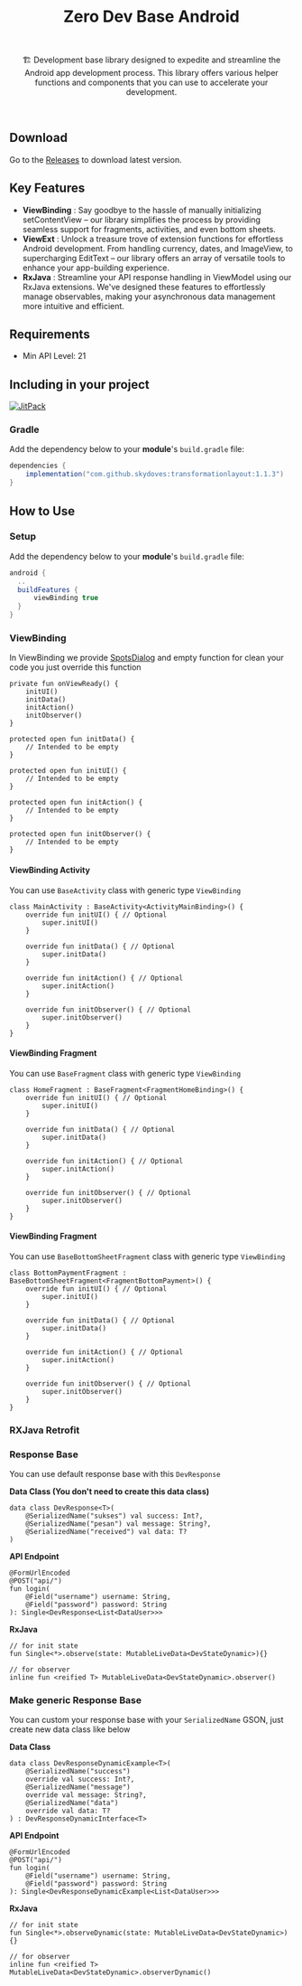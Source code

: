 <h1 align="center">Zero Dev Base Android</h1></br>
<p align="center"> 
🏗 Development base library designed to expedite and streamline the Android app development process. This library offers various helper functions and components that you can use to accelerate your development.
</p>
</br>

## Download
Go to the [Releases](https://github.com/akbarabdul80/DevBase-Android/releases) to download latest version.

## Key Features

- **ViewBinding** : Say goodbye to the hassle of manually initializing setContentView – our library simplifies the process by providing seamless support for fragments, activities, and even bottom sheets.
- **ViewExt** : Unlock a treasure trove of extension functions for effortless Android development. From handling currency, dates, and ImageView, to supercharging EditText – our library offers an array of versatile tools to enhance your app-building experience.
- **RxJava** : Streamline your API response handling in ViewModel using our RxJava extensions. We've designed these features to effortlessly manage observables, making your asynchronous data management more intuitive and efficient.


## Requirements

- Min API Level: 21

## Including in your project
[![JitPack](https://jitpack.io/v/akbarabdul80/DevBase-Android.svg)](https://jitpack.io/#akbarabdul80/DevBase-Android)

### Gradle
Add the dependency below to your **module**'s `build.gradle` file:

```gradle
dependencies {
    implementation("com.github.skydoves:transformationlayout:1.1.3")
}
```

## How to Use

### Setup
Add the dependency below to your **module**'s `build.gradle` file:
```gradle
android {
  ..
  buildFeatures {
      viewBinding true
  }
}
```

### ViewBinding
In ViewBinding we provide [SpotsDialog](https://github.com/dybarsky/spots-dialog) and empty function for clean your code you just override this function

```
private fun onViewReady() {
    initUI()
    initData()
    initAction()
    initObserver()
}

protected open fun initData() {
    // Intended to be empty
}

protected open fun initUI() {
    // Intended to be empty
}

protected open fun initAction() {
    // Intended to be empty
}

protected open fun initObserver() {
    // Intended to be empty
}
```

#### ViewBinding Activity
You can use `BaseActivity` class with generic type `ViewBinding`
```activity
class MainActivity : BaseActivity<ActivityMainBinding>() {
    override fun initUI() { // Optional
        super.initUI()
    }

    override fun initData() { // Optional
        super.initData()
    }

    override fun initAction() { // Optional
        super.initAction()
    }

    override fun initObserver() { // Optional
        super.initObserver()
    }
}
```

#### ViewBinding Fragment
You can use `BaseFragment` class with generic type `ViewBinding`
```fragemnt
class HomeFragment : BaseFragment<FragmentHomeBinding>() {
    override fun initUI() { // Optional
        super.initUI()
    }

    override fun initData() { // Optional
        super.initData()
    }

    override fun initAction() { // Optional
        super.initAction()
    }

    override fun initObserver() { // Optional
        super.initObserver()
    }
}
```

#### ViewBinding Fragment
You can use `BaseBottomSheetFragment` class with generic type `ViewBinding`
```fragemnt
class BottomPaymentFragment : BaseBottomSheetFragment<FragmentBottomPayment>() {
    override fun initUI() { // Optional
        super.initUI()
    }

    override fun initData() { // Optional
        super.initData()
    }

    override fun initAction() { // Optional
        super.initAction()
    }

    override fun initObserver() { // Optional
        super.initObserver()
    }
}
```

### RXJava Retrofit
### Response Base
You can use default response base with this `DevResponse`

**Data Class (You don't need to create this data class)**
```
data class DevResponse<T>(
    @SerializedName("sukses") val success: Int?,
    @SerializedName("pesan") val message: String?,
    @SerializedName("received") val data: T?
)
```

**API Endpoint**
```
@FormUrlEncoded
@POST("api/")
fun login(
    @Field("username") username: String,
    @Field("password") password: String
): Single<DevResponse<List<DataUser>>>
```

**RxJava**
```
// for init state
fun Single<*>.observe(state: MutableLiveData<DevStateDynamic>){}

// for observer
inline fun <reified T> MutableLiveData<DevStateDynamic>.observer()
```


### Make generic Response Base
You can custom your response base with your `SerializedName` GSON, just create new data class like below

**Data Class**
```
data class DevResponseDynamicExample<T>(
    @SerializedName("success")
    override val success: Int?,
    @SerializedName("message")
    override val message: String?,
    @SerializedName("data")
    override val data: T?
) : DevResponseDynamicInterface<T>
```

**API Endpoint**
```
@FormUrlEncoded
@POST("api/")
fun login(
    @Field("username") username: String,
    @Field("password") password: String
): Single<DevResponseDynamicExample<List<DataUser>>>
```

**RxJava**
```
// for init state
fun Single<*>.observeDynamic(state: MutableLiveData<DevStateDynamic>){}

// for observer
inline fun <reified T> MutableLiveData<DevStateDynamic>.observerDynamic()
```
